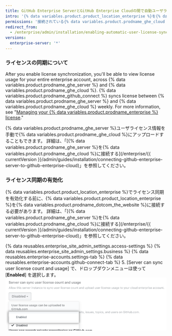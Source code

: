 ```yaml
---
title: GitHub Enterprise ServerとGitHub Enterprise Cloudの間で自動ユーザライセンス同期を有効化する
intro: '{% data variables.product.product_location_enterprise %}を{% data variables.product.prodname_ghe_cloud %}に接続すると、{% data variables.product.prodname_ghe_server %}でユーザライセンス情報を{% data variables.product.prodname_dotcom_the_website %}上のEnterpriseアカウントにアップロードすることができます。'
permissions: '接続されている{% data variables.product.prodname_ghe_cloud %}のOrganizationあるいはEnterpriseアカウントの所有者でもある{% data variables.product.prodname_ghe_server %}のサイト管理者は、ユーザライセンスの自動同期を有効化できます。'
redirect_from:
  - /enterprise/admin/installation/enabling-automatic-user-license-sync-between-github-enterprise-server-and-github-enterprise-cloud
versions:
  enterprise-server: '*'
---
```


### ライセンスの同期について

After you enable license synchronization, you'll be able to view license usage for your entire enterprise account, across {% data variables.product.prodname_ghe_server %} and {% data variables.product.prodname_ghe_cloud %}. {% data variables.product.prodname_github_connect %} syncs license between {% data variables.product.prodname_ghe_server %} and {% data variables.product.prodname_ghe_cloud %} weekly. For more information, see "[Managing your {% data variables.product.prodname_enterprise %} license](/enterprise/{{currentVersion}}/admin/installation/managing-your-github-enterprise-license)."

{% data variables.product.prodname_ghe_server %}ユーザライセンス情報を手動で{% data variables.product.prodname_ghe_cloud %}にアップロードすることもできます。 詳細は、「[{% data variables.product.prodname_ghe_server %}を{% data variables.product.prodname_ghe_cloud %}に接続する](/enterprise/{{ currentVersion }}/admin/guides/installation/connecting-github-enterprise-server-to-github-enterprise-cloud)」を参照してください。

### ライセンス同期の有効化

{% data variables.product.product_location_enterprise %}でライセンス同期を有効化する前に、{% data variables.product.product_location_enterprise %}を{% data variables.product.prodname_dotcom_the_website %}に接続する必要があります。 詳細は、「[{% data variables.product.prodname_ghe_server %}を{% data variables.product.prodname_ghe_cloud %}に接続する](/enterprise/{{ currentVersion }}/admin/guides/installation/connecting-github-enterprise-server-to-github-enterprise-cloud)」を参照してください。

{% data reusables.enterprise_site_admin_settings.access-settings %}
{% data reusables.enterprise_site_admin_settings.business %}
{% data reusables.enterprise-accounts.settings-tab %}
{% data reusables.enterprise-accounts.github-connect-tab %}
5. [Server can sync user license count and usage] で、ドロップダウンメニューほ使って [**Enabled**] を選択します。 ![自動ユーザライセンス同期を有効化するドロップダウンメニュー](/assets/images/enterprise/site-admin-settings/enable-user-license-drop-down.png)
